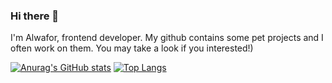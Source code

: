 ### Hi there 👋
I'm Alwafor, frontend developer. My github contains some pet projects and I often work on them. You may take a look if you interested!)

[![Anurag's GitHub stats](https://github-readme-stats.vercel.app/api?username=alwafor&show_icons=true&theme=radical)](https://github.com/anuraghazra/github-readme-stats)
[![Top Langs](https://github-readme-stats.vercel.app/api/top-langs/?username=alwafor&show_icons=true&theme=radical)](https://github.com/anuraghazra/github-readme-stats)

